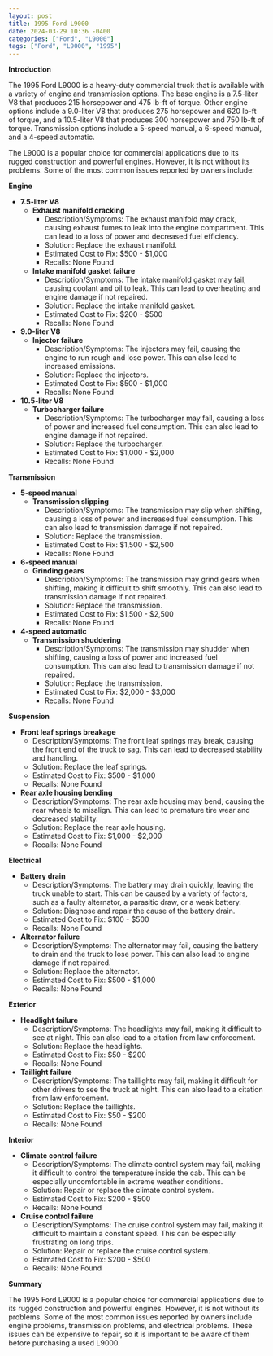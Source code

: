 ```yaml
---
layout: post
title: 1995 Ford L9000
date: 2024-03-29 10:36 -0400
categories: ["Ford", "L9000"]
tags: ["Ford", "L9000", "1995"]
---
```

**Introduction**

The 1995 Ford L9000 is a heavy-duty commercial truck that is available with a variety of engine and transmission options. The base engine is a 7.5-liter V8 that produces 215 horsepower and 475 lb-ft of torque. Other engine options include a 9.0-liter V8 that produces 275 horsepower and 620 lb-ft of torque, and a 10.5-liter V8 that produces 300 horsepower and 750 lb-ft of torque. Transmission options include a 5-speed manual, a 6-speed manual, and a 4-speed automatic.

The L9000 is a popular choice for commercial applications due to its rugged construction and powerful engines. However, it is not without its problems. Some of the most common issues reported by owners include:

**Engine**

* **7.5-liter V8**
    * **Exhaust manifold cracking**
        * Description/Symptoms: The exhaust manifold may crack, causing exhaust fumes to leak into the engine compartment. This can lead to a loss of power and decreased fuel efficiency.
        * Solution: Replace the exhaust manifold.
        * Estimated Cost to Fix: $500 - $1,000
        * Recalls: None Found
    * **Intake manifold gasket failure**
        * Description/Symptoms: The intake manifold gasket may fail, causing coolant and oil to leak. This can lead to overheating and engine damage if not repaired.
        * Solution: Replace the intake manifold gasket.
        * Estimated Cost to Fix: $200 - $500
        * Recalls: None Found
* **9.0-liter V8**
    * **Injector failure**
        * Description/Symptoms: The injectors may fail, causing the engine to run rough and lose power. This can also lead to increased emissions.
        * Solution: Replace the injectors.
        * Estimated Cost to Fix: $500 - $1,000
        * Recalls: None Found
* **10.5-liter V8**
    * **Turbocharger failure**
        * Description/Symptoms: The turbocharger may fail, causing a loss of power and increased fuel consumption. This can also lead to engine damage if not repaired.
        * Solution: Replace the turbocharger.
        * Estimated Cost to Fix: $1,000 - $2,000
        * Recalls: None Found

**Transmission**

* **5-speed manual**
    * **Transmission slipping**
        * Description/Symptoms: The transmission may slip when shifting, causing a loss of power and increased fuel consumption. This can also lead to transmission damage if not repaired.
        * Solution: Replace the transmission.
        * Estimated Cost to Fix: $1,500 - $2,500
        * Recalls: None Found
* **6-speed manual**
    * **Grinding gears**
        * Description/Symptoms: The transmission may grind gears when shifting, making it difficult to shift smoothly. This can also lead to transmission damage if not repaired.
        * Solution: Replace the transmission.
        * Estimated Cost to Fix: $1,500 - $2,500
        * Recalls: None Found
* **4-speed automatic**
    * **Transmission shuddering**
        * Description/Symptoms: The transmission may shudder when shifting, causing a loss of power and increased fuel consumption. This can also lead to transmission damage if not repaired.
        * Solution: Replace the transmission.
        * Estimated Cost to Fix: $2,000 - $3,000
        * Recalls: None Found

**Suspension**

* **Front leaf springs breakage**
    * Description/Symptoms: The front leaf springs may break, causing the front end of the truck to sag. This can lead to decreased stability and handling.
    * Solution: Replace the leaf springs.
    * Estimated Cost to Fix: $500 - $1,000
    * Recalls: None Found
* **Rear axle housing bending**
    * Description/Symptoms: The rear axle housing may bend, causing the rear wheels to misalign. This can lead to premature tire wear and decreased stability.
    * Solution: Replace the rear axle housing.
    * Estimated Cost to Fix: $1,000 - $2,000
    * Recalls: None Found

**Electrical**

* **Battery drain**
    * Description/Symptoms: The battery may drain quickly, leaving the truck unable to start. This can be caused by a variety of factors, such as a faulty alternator, a parasitic draw, or a weak battery.
    * Solution: Diagnose and repair the cause of the battery drain.
    * Estimated Cost to Fix: $100 - $500
    * Recalls: None Found
* **Alternator failure**
    * Description/Symptoms: The alternator may fail, causing the battery to drain and the truck to lose power. This can also lead to engine damage if not repaired.
    * Solution: Replace the alternator.
    * Estimated Cost to Fix: $500 - $1,000
    * Recalls: None Found

**Exterior**

* **Headlight failure**
    * Description/Symptoms: The headlights may fail, making it difficult to see at night. This can also lead to a citation from law enforcement.
    * Solution: Replace the headlights.
    * Estimated Cost to Fix: $50 - $200
    * Recalls: None Found
* **Taillight failure**
    * Description/Symptoms: The taillights may fail, making it difficult for other drivers to see the truck at night. This can also lead to a citation from law enforcement.
    * Solution: Replace the taillights.
    * Estimated Cost to Fix: $50 - $200
    * Recalls: None Found

**Interior**

* **Climate control failure**
    * Description/Symptoms: The climate control system may fail, making it difficult to control the temperature inside the cab. This can be especially uncomfortable in extreme weather conditions.
    * Solution: Repair or replace the climate control system.
    * Estimated Cost to Fix: $200 - $500
    * Recalls: None Found
* **Cruise control failure**
    * Description/Symptoms: The cruise control system may fail, making it difficult to maintain a constant speed. This can be especially frustrating on long trips.
    * Solution: Repair or replace the cruise control system.
    * Estimated Cost to Fix: $200 - $500
    * Recalls: None Found

**Summary**

The 1995 Ford L9000 is a popular choice for commercial applications due to its rugged construction and powerful engines. However, it is not without its problems. Some of the most common issues reported by owners include engine problems, transmission problems, and electrical problems. These issues can be expensive to repair, so it is important to be aware of them before purchasing a used L9000.
